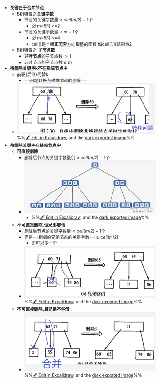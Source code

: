 - **关键在于合并节点**
	-  B树特性之**关键字数**
		- 节点的关键字数量$\geq ceil(m/2)-1$个
			- 🐱 m=5时 >=2
		- 节点的关键字数量$\leq m-1$个
			- 🐱  m=5时 <=4
			- ceil()是个朝**正无穷**方向取整的函数 如ceil(1.1)结果为2
	- B树特性之 **子节点数**
		- **非叶节点**的子节点数 $>1$
		- 非叶节点的子节点数$\leq m$
- **待删除关键字k不在终端节点中**
	- 前驱(后继)代替k
		- ==问题转换为终端节点的删除==
	- ![](attachments/%E5%88%A0%E9%99%A4B%E6%A0%91%E4%B8%AD%E8%8A%82%E7%82%B9%202022-11-05%2012.31.02.excalidraw.svg)
%%[🖋 Edit in Excalidraw](attachments/%E5%88%A0%E9%99%A4B%E6%A0%91%E4%B8%AD%E8%8A%82%E7%82%B9%202022-11-05%2012.31.02.excalidraw.md), and the [dark exported image](attachments/%E5%88%A0%E9%99%A4B%E6%A0%91%E4%B8%AD%E8%8A%82%E7%82%B9%202022-11-05%2012.31.02.excalidraw.dark.svg)%%
- **待删除关键字在终端节点中**
	- **可直接删除**
		- 删除后节点的关键字数量仍$\geq ceil(m/2)-1$个
		- ![](attachments/%E5%88%A0%E9%99%A4B%E6%A0%91%E4%B8%AD%E8%8A%82%E7%82%B9%202022-11-05%2012.18.50.excalidraw.svg)
			- %%[🖋 Edit in Excalidraw](attachments/%E5%88%A0%E9%99%A4B%E6%A0%91%E4%B8%AD%E8%8A%82%E7%82%B9%202022-11-05%2012.18.50.excalidraw.md), and the [dark exported image](attachments/%E5%88%A0%E9%99%A4B%E6%A0%91%E4%B8%AD%E8%8A%82%E7%82%B9%202022-11-05%2012.18.50.excalidraw.dark.svg)%%
	- **不可直接删除,但兄弟够借**
		- 删除后节点的关键字数量$< ceil(m/2)-1$个
		- 但是==相邻的兄弟节点的关键字数==$\geq ceil(m/2)$
			- 即可以少一个
		- ![](attachments/%E5%88%A0%E9%99%A4B%E6%A0%91%E4%B8%AD%E8%8A%82%E7%82%B9%202022-11-05%2012.31.58.excalidraw.svg)%%[🖋 Edit in Excalidraw](attachments/%E5%88%A0%E9%99%A4B%E6%A0%91%E4%B8%AD%E8%8A%82%E7%82%B9%202022-11-05%2012.31.58.excalidraw.md), and the [dark exported image](attachments/%E5%88%A0%E9%99%A4B%E6%A0%91%E4%B8%AD%E8%8A%82%E7%82%B9%202022-11-05%2012.31.58.excalidraw.dark.svg)%%
	- **不可直接删除,且兄弟不够借**
		- ![](attachments/%E5%88%A0%E9%99%A4B%E6%A0%91%E4%B8%AD%E8%8A%82%E7%82%B9%202022-11-05%2012.32.25.excalidraw.svg)
%%[🖋 Edit in Excalidraw](attachments/%E5%88%A0%E9%99%A4B%E6%A0%91%E4%B8%AD%E8%8A%82%E7%82%B9%202022-11-05%2012.32.25.excalidraw.md), and the [dark exported image](attachments/%E5%88%A0%E9%99%A4B%E6%A0%91%E4%B8%AD%E8%8A%82%E7%82%B9%202022-11-05%2012.32.25.excalidraw.dark.svg)%%